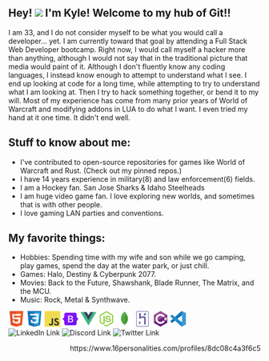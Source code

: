 ## Hey! <img src="https://media.giphy.com/media/hvRJCLFzcasrR4ia7z/giphy.gif" width="25px"> I'm Kyle! Welcome to my hub of Git!!
I am 33, and I do not consider myself to be what you would call a developer... yet. I am currently toward that goal by attending a Full Stack Web Developer bootcamp. Right now, I would call myself a hacker more than anything, although I would not say that in the traditional picture that media would paint of it. Although I don't fluently know any coding languages, I instead know enough to attempt to understand what I see. I end up looking at code for a long time, while attempting to try to understand what I am looking at. Then I try to hack something together, or bend it to my will. Most of my experience has come from many prior years of World of Warcraft and modifying addons in LUA to do what I want. I even tried my hand at it one time. It didn't end well.

## Stuff to know about me:
- I've contributed to open-source repositories for games like World of Warcraft and Rust. (Check out my pinned repos.)
- I have 14 years experience in military(8) and law enforcement(6) fields.
- I am a Hockey fan. San Jose Sharks & Idaho Steelheads
- I am huge video game fan. I love exploring new worlds, and sometimes that is with other people. 
- I love gaming LAN parties and conventions.

## My favorite things:
- Hobbies: Spending time with my wife and son while we go camping, play games, spend the day at the water park, or just chill. 
- Games: Halo, Destiny & Cyberpunk 2077.
- Movies: Back to the Future, Shawshank, Blade Runner, The Matrix, and the MCU.
- Music: Rock, Metal & Synthwave.

<div id="languages">
  <img src="https://github.com/devicons/devicon/blob/master/icons/html5/html5-original.svg" title="" alt="" width="32" height="32">
  <img src="https://github.com/devicons/devicon/blob/master/icons/css3/css3-original.svg" title="" alt="" width="32" height="32">
  <img src="https://github.com/devicons/devicon/blob/master/icons/javascript/javascript-original.svg" title="" alt="" width="32" height="32">
  <img src="https://github.com/devicons/devicon/blob/master/icons/bootstrap/bootstrap-original.svg" title="" alt="" width="32" height="32">
  <img src="https://github.com/devicons/devicon/blob/master/icons/vuejs/vuejs-original.svg" title="" alt="" width="32" height="32">
  <img src="https://github.com/devicons/devicon/blob/master/icons/nodejs/nodejs-original.svg" title="" alt="" width="32" height="32">
  <img src="https://github.com/devicons/devicon/blob/master/icons/mongodb/mongodb-original.svg" title="" alt="" width="32" height="32">
  <img src="https://github.com/devicons/devicon/blob/master/icons/heroku/heroku-original.svg" title="" alt="" width="32" height="32">
  <img src="https://github.com/devicons/devicon/blob/master/icons/csharp/csharp-original.svg" title="" alt="" width="32" height="32">
  <img src="https://github.com/devicons/devicon/blob/master/icons/vscode/vscode-original.svg" title="" alt="" width="32" height="32">
</div>

<div id="badges">
  <img src="https://img.shields.io/badge/LinkedIn-blue?style=for-the-badge&logo=linkedin&logoColor=white" alt="LinkedIn Link" />
  <img src="https://img.shields.io/badge/Discord-blueviolet?style=for-the-badge&logo=discord&logoColor=white" alt="Discord Link" />
  <img src="https://img.shields.io/badge/Twitter-blue?style=for-the-badge&logo=twitter&logoColor=white" alt="Twitter Link" />
</div>








<p align="right">https://www.16personalities.com/profiles/8dc08c4a3f6c5</p>
